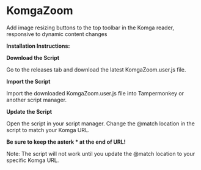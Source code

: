 # KomgaZoom
Add image resizing buttons to the top toolbar in the Komga reader, responsive to dynamic content changes 


**Installation Instructions:**


**Download the Script**

Go to the releases tab and download the latest KomgaZoom.user.js file.


**Import the Script**

Import the downloaded KomgaZoom.user.js file into Tampermonkey or another script manager.


**Update the Script**

Open the script in your script manager.
Change the @match location in the script to match your Komga URL.

**Be sure to keep the asterk * at the end of URL!**

Note: The script will not work until you update the @match location to your specific Komga URL.

